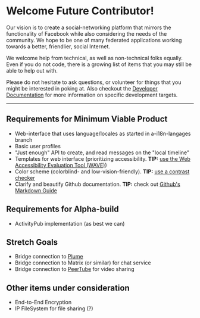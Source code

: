 # Welcome Future Contributor!
Our vision is to create a social-networking platform that mirrors the functionality of Facebook while also considering the needs of the community.  We hope to be one of many federated applications working towards a better, friendlier, social Internet.

We welcome help from technical, as well as non-technical folks equally.  Even if you do not code, there is a growing list of items that you may still be able to help out with. <br />

Please do not hesitate to ask questions, or volunteer for things that you might be interested in poking at.
Also checkout the [Developer Documentation](https://github.com/Aardwolf-Social/aardwolf/tree/documentation-rework/doc/development) for more information on specific development targets.

--------
## Requirements for Minimum Viable Product
- Web-interface that uses language/locales as started in a-i18n-langages branch
- Basic user profiles
- "Just enough" API to create, and read messages on the "local timeline"
- Templates for web interface (prioritizing accessibility. **TIP:** [use the Web Accessibility Evaluation Tool (WAVE)](http://wave.webaim.org/))
- Color scheme (colorblind- and low-vision-friendly). **TIP:** [use a contrast checker](https://webaim.org/resources/contrastchecker/)
- Clarify and beautify Github documentation. **TIP:** check out [Github's Markdown Guide](https://guides.github.com/features/mastering-markdown/)

## Requirements for Alpha-build
- ActivityPub implementation (as best we can)

## Stretch Goals
- Bridge connection to [Plume](https://github.com/Plume-org/Plume)
- Bridge connection to Matrix (or similar) for chat service
- Bridge connection to [PeerTube](https://github.com/Chocobozzz/PeerTube) for video sharing

## Other items under consideration
- End-to-End Encryption
- IP FileSystem for file sharing (?)
